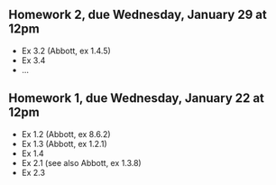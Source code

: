 ## Homework 2, due Wednesday, January 29 at 12pm

* Ex 3.2 (Abbott, ex 1.4.5)
* Ex 3.4
* ...

## Homework 1, due Wednesday, January 22 at 12pm

* Ex 1.2 (Abbott, ex 8.6.2)
* Ex 1.3 (Abbott, ex 1.2.1)
* Ex 1.4
* Ex 2.1 (see also Abbott, ex 1.3.8)
* Ex 2.3
